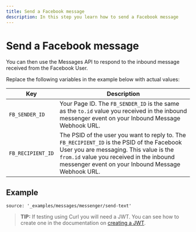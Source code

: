 ```yaml
---
title: Send a Facebook message 
description: In this step you learn how to send a Facebook message 
---
```


# Send a Facebook message

You can then use the Messages API to respond to the inbound message received from the Facebook User.

Replace the following variables in the example below with actual values:

|Key | Description|
|-- | --|
|`FB_SENDER_ID` | Your Page ID. The `FB_SENDER_ID` is the same as the `to.id` value you received in the inbound messenger event on your Inbound Message Webhook URL.|
|`FB_RECIPIENT_ID` | The PSID of the user you want to reply to. The `FB_RECIPIENT_ID` is the PSID of the Facebook User you are messaging. This value is the `from.id` value you received in the inbound messenger event on your Inbound Message Webhook URL.|

## Example

```code_snippets
source: '_examples/messages/messenger/send-text'
```

> **TIP:** If testing using Curl you will need a JWT. You can see how to create one in the documentation on [creating a JWT](/messages/code-snippets/before-you-begin#generate-a-jwt).

